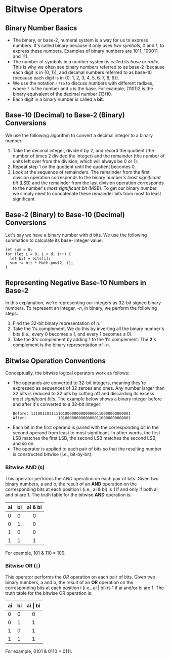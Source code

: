 # Bitwise Operators
## Binary Number Basics
* The binary, or base-2, numeral system is a way for us to express numbers. It's called binary because it only uses _two symbols_, 0 and 1, to express these numbers. Examples of binary numbers are 1011, 100011, and 111.
* The number of symbols in a number system is called its _base_ or _radix_. This is why we often see binary numbers referred to as base-2 (because each digit is in {0, 1}), and decimal numbers referred to as base-10 (because each digit is in {0, 1, 2, 3, 4, 5, 6, 7, 8, 9}).
* We use the notation `(?)b` to discuss numbers with different radixes, where `?` is the number and `b` is the base. For example, (1101)2 is the binary equivalent of the decimal number (13)10.
* Each digit in a binary number is called a **bit**.

## Base-10 (Decimal) to Base-2 (Binary) Conversions
We use the following algorithm to convert a decimal integer to a binary number:

1. Take the decimal integer, divide it by 2, and record the quotient (the number of times 2 divided the integer) and the remainder (the number of units left over from the division, which will always be 0 or 1).
2. Repeat step 1 on the quotient until the quotient becomes 0.
3. Look at the sequence of remainders. The remainder from the first division operation corresponds to the binary number's _least significant bit_ (LSB) and the remainder from the last division operation corresponds to the number's _most significant bit_ (MSB). To get our binary number, we simply need to concatenate these remainder bits from most to least significant.

## Base-2 (Binary) to Base-10 (Decimal) Conversions
Let's say we have a binary number with _d_ bits. We use the following summation to calculate its base- integer value:
```
let sum = 0;
for (let i = 0; i < d; i++) {
  let bit = bits[i];
  sum += bit * Math.pow(2, i); 
}
```

## Representing Negative Base-10 Numbers in Base-2
In this explanation, we're representing our integers as 32-bit signed binary numbers. To represent an integer, _-n_, in binary, we perform the following steps:

1. Find the 32-bit binary representation of n.
2. Take the **1**'s complement. We do this by inverting all the binary number's bits (i.e., every 0 becomes a 1, and every 1 becomes a 0).
3. Take the **2**'s complement by adding 1 to the **1**'s complement.
The **2**'s complement is the binary representation of _-n_.

## Bitwise Operation Conventions
Conceptually, the bitwise logical operators work as follows:

* The operands are converted to 32-bit integers, meaning they're expressed as sequences of 32 zeroes and ones. Any number larger than 32 bits is reduced to 32 bits by cutting off and discarding its excess _most significant bits_. The example below shows a binary integer before and after it's converted to a 32-bit integer:
  ```
  Before: 11100110111110100000000000000110000000000001
  After:              10100000000000000110000000000001
  ```
* Each bit in the first operand is paired with the corresponding bit in the second operand from least to most significant. In other words, the first LSB matches the first LSB, the second LSB matches the second LSB, and so on.
* The operator is applied to each pair of bits so that the resulting number is constructed bitwise (i.e., bit-by-bit).

### Bitwise AND (`&`)
This operator performs the _AND_ operation on each pair of bits. Given two binary numbers, a and b, the result of an **AND** operation on the corresponding bits at each position i (i.e., ai & bi) is 1 if and only if both ai and bi are 1. The truth table for the bitwise **AND** operation is:

ai | bi | ai & bi
--- | --- | :---:
0 | 0 | 0
0 | 1 | 0
1 | 0 | 0
1 | 1 | 1

For example, 101 & 110 = 100.

### Bitwise OR (`|`)
This operator performs the _OR_ operation on each pair of bits. Given two binary numbers, a and b, the result of an **OR** operation on the corresponding bits at each position i (i.e., ai | bi) is 1 if ai and/or bi are 1. The truth table for the bitwise OR operation is:

ai | bi | ai \| bi
--- | --- | :---:
0 | 0 | 0
0 | 1 | 1
1 | 0 | 1
1 | 1 | 1

For example, 0101 & 0110 = 0111.





